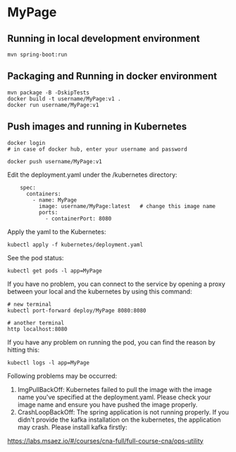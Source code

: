# MyPage

## Running in local development environment

```
mvn spring-boot:run
```

## Packaging and Running in docker environment

```
mvn package -B -DskipTests
docker build -t username/MyPage:v1 .
docker run username/MyPage:v1
```

## Push images and running in Kubernetes

```
docker login 
# in case of docker hub, enter your username and password

docker push username/MyPage:v1
```

Edit the deployment.yaml under the /kubernetes directory:
```
    spec:
      containers:
        - name: MyPage
          image: username/MyPage:latest   # change this image name
          ports:
            - containerPort: 8080

```

Apply the yaml to the Kubernetes:
```
kubectl apply -f kubernetes/deployment.yaml
```

See the pod status:
```
kubectl get pods -l app=MyPage
```

If you have no problem, you can connect to the service by opening a proxy between your local and the kubernetes by using this command:
```
# new terminal
kubectl port-forward deploy/MyPage 8080:8080

# another terminal
http localhost:8080
```

If you have any problem on running the pod, you can find the reason by hitting this:
```
kubectl logs -l app=MyPage
```

Following problems may be occurred:

1. ImgPullBackOff:  Kubernetes failed to pull the image with the image name you've specified at the deployment.yaml. Please check your image name and ensure you have pushed the image properly.
1. CrashLoopBackOff: The spring application is not running properly. If you didn't provide the kafka installation on the kubernetes, the application may crash. Please install kafka firstly:

https://labs.msaez.io/#/courses/cna-full/full-course-cna/ops-utility

